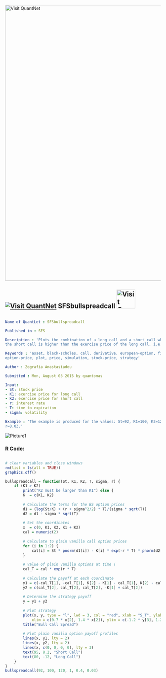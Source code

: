 
[<img src="https://github.com/QuantLet/Styleguide-and-FAQ/blob/master/pictures/banner.png" width="888" alt="Visit QuantNet">](http://quantlet.de/)

## [<img src="https://github.com/QuantLet/Styleguide-and-FAQ/blob/master/pictures/qloqo.png" alt="Visit QuantNet">](http://quantlet.de/) **SFSbullspreadcall** [<img src="https://github.com/QuantLet/Styleguide-and-FAQ/blob/master/pictures/QN2.png" width="60" alt="Visit QuantNet 2.0">](http://quantlet.de/)

```yaml

Name of QuantLet : SFSbullspreadcall

Published in : SFS

Description : 'Plots the combination of a long call and a short call where the exercise price of
the short call is higher than the exercise price of the long call, i.e. bull call spread.'

Keywords : 'asset, black-scholes, call, derivative, european-option, financial, option,
option-price, plot, price, simulation, stock-price, strategy'

Author : Zografia Anastasiadou

Submitted : Mon, August 03 2015 by quantomas

Input: 
- St: stock price
- K1: exercise price for long call
- K2: exercise price for short call
- r: interest rate
- T: time to expiration
- sigma: volatility

Example : 'The example is produced for the values: St=92, K1=100, K2=120, T=3, sigma = 0.4,
r=0.03.'

```

![Picture1](SFSbullspreadcall-1.png)


### R Code:
```r

# clear variables and close windows
rm(list = ls(all = TRUE))
graphics.off()

bullspreadcall = function(St, K1, K2, T, sigma, r) {
    if (K1 > K2) 
        print("K2 must be larger than K1") else {
        K  = c(K1, K2)
        
        # Calculate the terms for the BS option prices
        d1 = (log(St/K) + (r + sigma^2/2) * T)/(sigma * sqrt(T))
        d2 = d1 - sigma * sqrt(T)
        
        # Set the coordinates
        x  = c(0, K1, K2, K1 + K2)
        cal = numeric(2)
        
        # Calculate to plain vanilla call option prices
        for (i in 1:2) {
            cal[i] = St * pnorm(d1[i]) - K[i] * exp(-r * T) * pnorm(d2[i])
        }
        
        # Value of plain vanilla options at time T
        cal_T = cal * exp(r * T)
        
        # Calculate the payoff at each coordinate
        y1 = c(-cal_T[1], -cal_T[1], K[2] - K[1] - cal_T[1], K[2] - cal_T[1])
        y2 = c(cal_T[2], cal_T[2], cal_T[2], -K[1] + cal_T[2])
        
        # Determine the strategy payoff
        y = y1 + y2
        
        # Plot strategy
        plot(x, y, type = "l", lwd = 3, col = "red", xlab = "S_T", ylab = "Payoff", 
            xlim = c(0.7 * x[2], 1.4 * x[2]), ylim = c(-1.2 * y[3], 1.2 * y[3]))
        title("Bull Call Spread")
        
        # Plot plain vanilla option payoff profiles
        lines(x, y1, lty = 2)
        lines(x, y2, lty = 2)
        lines(x, c(0, 0, 0, 0), lty = 3)
        text(95, 8.2, "Short Call")
        text(80, -12, "Long Call")
    }
}
bullspreadcall(92, 100, 120, 1, 0.4, 0.03) 

```
